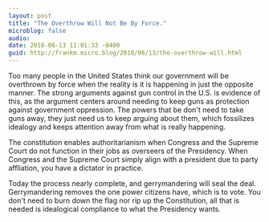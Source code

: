 ```yaml
---
layout: post
title: "The Overthrow Will Not Be By Force."
microblog: false
audio: 
date: 2018-06-13 11:01:33 -0400
guid: http://frankm.micro.blog/2018/06/13/the-overthrow-will.html
---
```

Too many people in the United States think our government will be overthrown by force when the reality is it is happening in just the opposite manner. The strong arguments against gun control in the U.S. is evidence of this, as the argument centers around needing to keep guns as protection against government oppression. The powers that be don't need to take guns away, they just need us to keep arguing about them, which fossilizes idealogy and keeps attention away from what is really happening.

The constitution enables authoritarianism when Congress and the Supreme Court do not function in their jobs as overseers of the Presidency. When Congress and the Supreme Court simply align with a president due to party affliation, you have a dictator in practice. 

Today the process nearly complete, and gerrymandering will seal the deal. Gerrymandering removes the one power citizens have, which is to vote. You don't need to burn down the flag nor rip up the Constitution, all that is needed is idealogical compliance to what the Presidency wants. 
